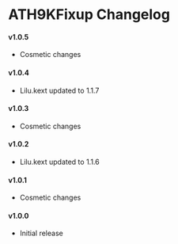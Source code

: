 ATH9KFixup Changelog
====================

#### v1.0.5
- Cosmetic changes

#### v1.0.4
- Lilu.kext updated to 1.1.7

#### v1.0.3
- Cosmetic changes

#### v1.0.2
- Lilu.kext updated to 1.1.6

#### v1.0.1
- Cosmetic changes

#### v1.0.0
- Initial release
